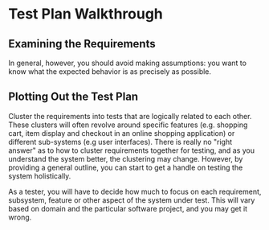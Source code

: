 # Test Plan Walkthrough

## Examining the Requirements

In general, however, you should avoid making assumptions: you want to know what the expected behavior is as precisely as possible.

## Plotting Out the Test Plan

Cluster the requirements into tests that are logically related to each other. These clusters will often revolve around specific features (e.g. shopping cart, item display and checkout in an online shopping application) or different sub-systems (e.g user interfaces). There is really no "right answer" as to how to cluster requirements together for testing, and as you understand the system better, the clustering may change. However, by providing a general outline, you can start to get a handle on testing the system holistically.

As a tester, you will have to decide how much to focus on each requirement, subsystem, feature or other aspect of the system under test. This will vary based on domain and the particular software project, and you may get it wrong.
